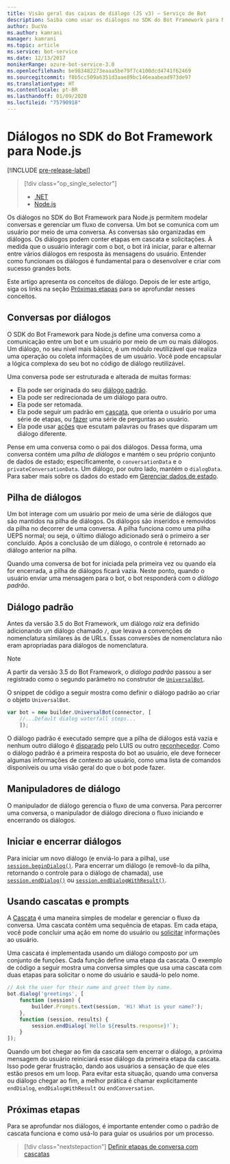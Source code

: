 ```yaml
---
title: Visão geral das caixas de diálogo (JS v3) – Serviço de Bot
description: Saiba como usar os diálogos no SDK do Bot Framework para Node.js para modelar conversas e gerenciar o fluxo da conversa.
author: DucVo
ms.author: kamrani
manager: kamrani
ms.topic: article
ms.service: bot-service
ms.date: 12/13/2017
monikerRange: azure-bot-service-3.0
ms.openlocfilehash: be983482273eaaa5be79f7c4100dcd4741f62469
ms.sourcegitcommit: f8b5cc509a6351d3aae89bc146eaabead973de97
ms.translationtype: HT
ms.contentlocale: pt-BR
ms.lasthandoff: 01/09/2020
ms.locfileid: "75790918"
---
```

# <a name="dialogs-in-the-bot-framework-sdk-for-nodejs"></a>Diálogos no SDK do Bot Framework para Node.js

[!INCLUDE [pre-release-label](../includes/pre-release-label-v3.md)]

> [!div class="op_single_selector"]
> - [.NET](../dotnet/bot-builder-dotnet-dialogs.md)
> - [Node.js](../nodejs/bot-builder-nodejs-dialog-overview.md)

Os diálogos no SDK do Bot Framework para Node.js permitem modelar conversas e gerenciar um fluxo de conversa. Um bot se comunica com um usuário por meio de uma conversa. As conversas são organizadas em diálogos. Os diálogos podem conter etapas em cascata e solicitações. À medida que o usuário interagir com o bot, o bot irá iniciar, parar e alternar entre vários diálogos em resposta às mensagens do usuário. Entender como funcionam os diálogos é fundamental para o desenvolver e criar com sucesso grandes bots. 

Este artigo apresenta os conceitos de diálogo. Depois de ler este artigo, siga os links na seção [Próximas etapas](#next-steps) para se aprofundar nesses conceitos.

## <a name="conversations-through-dialogs"></a>Conversas por diálogos

O SDK do Bot Framework para Node.js define uma conversa como a comunicação entre um bot e um usuário por meio de um ou mais diálogos. Um diálogo, no seu nível mais básico, é um módulo reutilizável que realiza uma operação ou coleta informações de um usuário. Você pode encapsular a lógica complexa do seu bot no código de diálogo reutilizável.

Uma conversa pode ser estruturada e alterada de muitas formas:

- Ela pode ser originada do seu [diálogo padrão](#default-dialog).
- Ela pode ser redirecionada de um diálogo para outro.
- Ela pode ser retomada.
- Ela pode seguir um padrão em [cascata](bot-builder-nodejs-dialog-waterfall.md), que orienta o usuário por uma série de etapas, ou [fazer](bot-builder-nodejs-dialog-prompt.md) uma série de perguntas ao usuário.
- Ela pode usar [ações](bot-builder-nodejs-dialog-actions.md) que escutam palavras ou frases que disparam um diálogo diferente. 

Pense em uma conversa como o pai dos diálogos. Dessa forma, uma conversa contém uma *pilha de diálogos* e mantém o seu próprio conjunto de dados de estado; especificamente, o `conversationData` e o `privateConversationData`. Um diálogo, por outro lado, mantém o `dialogData`. Para saber mais sobre os dados do estado em [Gerenciar dados de estado](bot-builder-nodejs-state.md).

## <a name="dialog-stack"></a>Pilha de diálogos

Um bot interage com um usuário por meio de uma série de diálogos que são mantidos na pilha de diálogos. Os diálogos são inseridos e removidos da pilha no decorrer de uma conversa. A pilha funciona como uma pilha UEPS normal; ou seja, o último diálogo adicionado será o primeiro a ser concluído. Após a conclusão de um diálogo, o controle é retornado ao diálogo anterior na pilha.

Quando uma conversa de bot for iniciada pela primeira vez ou quando ela for encerrada, a pilha de diálogos ficará vazia. Neste ponto, quando o usuário enviar uma mensagem para o bot, o bot responderá com o *diálogo padrão*.

## <a name="default-dialog"></a>Diálogo padrão

Antes da versão 3.5 do Bot Framework, um diálogo *raiz* era definido adicionando um diálogo chamado `/`, que levava a convenções de nomenclatura similares às de URLs. Essas conversões de nomenclatura não eram apropriadas para diálogos de nomenclatura. 

> [!NOTE]
> A partir da versão 3.5 do Bot Framework, o *diálogo padrão* passou a ser registrado como o segundo parâmetro no construtor de [`UniversalBot`](https://docs.botframework.com/node/builder/chat-reference/classes/_botbuilder_d_.universalbot.html#constructor).  

O snippet de código a seguir mostra como definir o diálogo padrão ao criar o objeto `UniversalBot`.

```javascript
var bot = new builder.UniversalBot(connector, [
    //...Default dialog waterfall steps...
    ]);
```

O diálogo padrão é executado sempre que a pilha de diálogos está vazia e nenhum outro diálogo é [disparado](bot-builder-nodejs-dialog-actions.md) pelo LUIS ou outro [reconhecedor](bot-builder-nodejs-recognize-intent-messages.md). Como o diálogo padrão é a primeira resposta do bot ao usuário, ele deve fornecer algumas informações de contexto ao usuário, como uma lista de comandos disponíveis ou uma visão geral do que o bot pode fazer.

## <a name="dialog-handlers"></a>Manipuladores de diálogo

O manipulador de diálogo gerencia o fluxo de uma conversa. Para percorrer uma conversa, o manipulador de diálogo direciona o fluxo iniciando e encerrando os diálogos. 

## <a name="starting-and-ending-dialogs"></a>Iniciar e encerrar diálogos

Para iniciar um novo diálogo (e enviá-lo para a pilha), use [`session.beginDialog()`](http://docs.botframework.com/node/builder/chat-reference/classes/_botbuilder_d_.session#begindialog). Para encerrar um diálogo (e removê-lo da pilha, retornando o controle para o diálogo de chamada), use [`session.endDialog()`](http://docs.botframework.com/node/builder/chat-reference/classes/_botbuilder_d_.session#enddialog) ou [`session.endDialogWithResult()`](http://docs.botframework.com/node/builder/chat-reference/classes/_botbuilder_d_.session#enddialogwithresult). 

## <a name="using-waterfalls-and-prompts"></a>Usando cascatas e prompts

A [Cascata](bot-builder-nodejs-dialog-waterfall.md) é uma maneira simples de modelar e gerenciar o fluxo da conversa. Uma cascata contém uma sequência de etapas. Em cada etapa, você pode concluir uma ação em nome do usuário ou [solicitar](bot-builder-nodejs-dialog-prompt.md) informações ao usuário.

Uma cascata é implementada usando um diálogo composto por um conjunto de funções. Cada função define uma etapa da cascata. O exemplo de código a seguir mostra uma conversa simples que usa uma cascata com duas etapas para solicitar o nome do usuário e saudá-lo pelo nome.

```javascript
// Ask the user for their name and greet them by name.
bot.dialog('greetings', [
    function (session) {
        builder.Prompts.text(session, 'Hi! What is your name?');
    },
    function (session, results) {
        session.endDialog(`Hello ${results.response}!`);
    }
]);
```

Quando um bot chegar ao fim da cascata sem encerrar o diálogo, a próxima mensagem do usuário reiniciará esse diálogo da primeira etapa da cascata. Isso pode gerar frustração, dando aos usuários a sensação de que eles estão presos em um loop. Para evitar esta situação, quando uma conversa ou diálogo chegar ao fim, a melhor prática é chamar explicitamente `endDialog`, `endDialogWithResult` ou `endConversation`.

## <a name="next-steps"></a>Próximas etapas

Para se aprofundar nos diálogos, é importante entender como o padrão de cascata funciona e como usá-lo para guiar os usuários por um processo.

> [!div class="nextstepaction"]
> [Definir etapas de conversa com cascatas](bot-builder-nodejs-dialog-waterfall.md)
